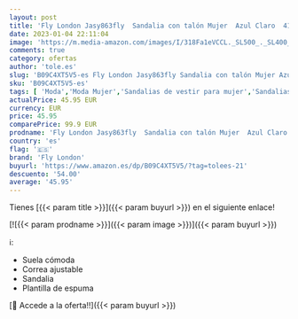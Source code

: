 ```yaml
---
layout: post
title: 'Fly London Jasy863fly  Sandalia con talón Mujer  Azul Claro  41 EU'
date: 2023-01-04 22:11:04
image: 'https://m.media-amazon.com/images/I/318Fa1eVCCL._SL500_._SL400_.jpg'
comments: true
category: ofertas
author: 'tole.es'
slug: 'B09C4XT5V5-es Fly London Jasy863fly Sandalia con talón Mujer Azul Claro...'
sku: 'B09C4XT5V5-es'
tags: [ 'Moda','Moda Mujer','Sandalias de vestir para mujer','Sandalias y palas de mujer','Zapatos para mujer','fly london','sandalia','🇪🇸', ]
actualPrice: 45.95 EUR
currency: EUR
price: 45.95
comparePrice: 99.9 EUR
prodname: 'Fly London Jasy863fly  Sandalia con talón Mujer  Azul Claro  41 EU'
country: 'es'
flag: '🇪🇸'
brand: 'Fly London'
buyurl: 'https://www.amazon.es/dp/B09C4XT5V5/?tag=tolees-21'
descuento: '54.00'
average: '45.95'
---
```


Tienes [{{< param title >}}]({{< param buyurl >}}) en el siguiente enlace!

[![{{< param prodname >}}]({{< param image >}})]({{< param buyurl >}})

ℹ️:

- Suela cómoda
- Correa ajustable
- Sandalia
- Plantilla de espuma

[🛒 Accede a la oferta!!]({{< param buyurl >}})
